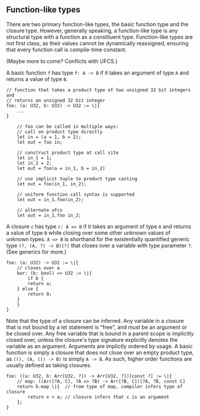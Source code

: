 ## Function-like types

There are two primary function-like types, the basic function type and the
closure type. However, generally speaking, a function-like type is any
structural type with a function as a constituent type. Function-like types are
not first class, as their values cannot be dynamically reassigned, ensuring that
every function call is compile-time constant.

(Maybe more to come? Conflicts with UFCS.)

A basic function `f` has type `f: A -> B` if it takes an argument of type `A`
and returns a value of type `B`.

```
// function that takes a product type of two unsigned 32 bit integers and
// returns an unsigned 32 bit integer
foo: (a: U32, b: U32) -> U32 := \|{
    ...
}

    // foo can be called in multiple ways:
    // call on product type directly
    let in = (a = 1, b = 2);
    let out = foo in;

    // construct product type at call site
    let in_1 = 1;
    let in_2 = 2;
    let out = foo(a = in_1, b = in_2)

    // use implicit tuple to product type casting
    let out = foo(in_1, in_2);

    // uniform function call syntax is supported
    let out = in_1.foo(in_2);

    // alternate ufcs
    let out = in_1.foo in_2;
```

A closure `c` has type `c: A => B` if it takes an argument of type `A` and
returns a value of type `B` while closing over some other unknown values of
unknown types. `A => B` is shorthand for the existentially quantified generic
type `(?, (A, ?) -> B)[?]` that closes over a variable with type parameter `?`.
(See generics for more.)

```
foo: (a: U32) -> U32 := \|{
    // closes over a
    bar: (b: bool) => U32 := \|{
        if b {
	    return a;
	} else {
	    return 0;
	}
    }
}
```

Note that the type of a closure can be inferred. Any variable in a closure that
is not bound by a let statement is "free", and must be an argument or be closed
over. Any free variable that is bound in a parent scope is implicitly closed
over, unless the closure's type signature explicitly denotes the variable as an
argument. Arguments are implictly ordered by usage. A basic function is simply a
closure that does not close over an empty product type, as `((), (A, ()) -> B)`
is simply `A -> B`. As such, higher order functions are usually defined as
taking closures.

```
foo: ((a: U32, b: Arr[U32, ?]) -> Arr[U32, ?])[const ?] := \|{
    // map: ((Arr[?A, C], ?A => ?B) -> Arr[?B, C])[?A, ?B, const C]
    return b.map \|{  // from type of map, compiler infers type of closure
        return x + a; // closure infers that c is an argument
    };
}
```



